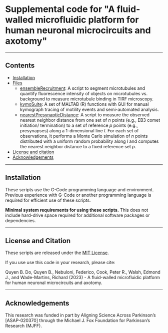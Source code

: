 # Supplemental code for "A fluid-walled microfluidic platform for human neuronal microcircuits and axotomy"

------------------
## Contents
* [Installation](#installation)
* [Files](#files)
	* [ensembleRecruitment](ensembleRecruitment): A script to segment microtubules and quantify fluorescence intensity of objects on microtubules vs. background to measure microtubule binding in TIRF microscopy.
	* [kymoSuite](kymoSuite): A set of MALTAB (R) functions with GUI for manual kymograph tracing of motility events and semi-automated analysis.
	* [nearestPresynapticDistance](nearestPresynapticDistance): A script to measure the observed nearest neighbor distance from one set of *n* points (e.g., EB3 comet initiation/ termination) to a set of reference *p* points (e.g., presynapses) along a 1-dimensional line *l*. For each set of observations, it performs a Monte Carlo simulation of *n* points distributed with a uniform random probability along *l* and computes the nearest neighbor distance to a fixed reference set *p*.
* [License and citation](#license-and-citation)
* [Acknowledgements](#acknowledgements)

------------------
## Installation
These scripts use the G-Code programming language and environment. Previous experience with G-Code or another programming language is required for efficient use of these scripts.

**Minimal system requirements for using these scripts.** This does not include hard-drive space required for additional software packages or dependencies.

------------------
## License and Citation
These scripts are released under the [MIT License](https://opensource.org/licenses/MIT).

If you use use this code in your research, please cite:

Quyen B. Do, Quyen B., Nebuloni, Federico, Cook, Peter R., Walsh, Edmond J., and Wade-Martins, Richard (2023) - A fluid-walled microfluidic platform for human neuronal microcircuits and axotomy.  

------------------
## Acknowledgements
This research was funded in part by Aligning Science Across Parkinson’s [ASAP-020370] through the Michael J. Fox Foundation for Parkinson’s Research (MJFF).
